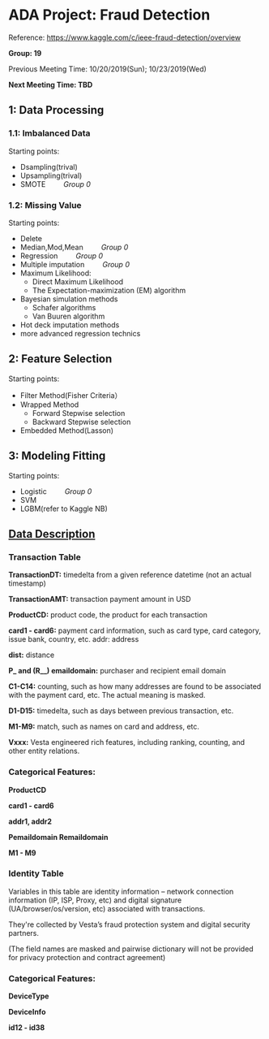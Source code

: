 # ADA Project: Fraud Detection

Reference: https://www.kaggle.com/c/ieee-fraud-detection/overview

**Group: 19**

Previous Meeting Time: 10/20/2019(Sun); 10/23/2019(Wed)

**Next Meeting Time: TBD**


## 1: Data Processing
### 1.1: Imbalanced Data
Starting points:
- Dsampling(trival)
- Upsampling(trival)
- SMOTE  &nbsp; &nbsp; &nbsp; &nbsp; *Group 0*
### 1.2: Missing Value
Starting points:
- Delete
- Median,Mod,Mean  &nbsp; &nbsp; &nbsp; &nbsp; *Group 0*
- Regression  &nbsp; &nbsp; &nbsp; &nbsp; *Group 0*
- Multiple imputation  &nbsp; &nbsp; &nbsp; &nbsp; *Group 0*
- Maximum Likelihood: 
  - Direct Maximum Likelihood
  - The Expectation-maximization (EM) algorithm
- Bayesian simulation methods
  - Schafer algorithms
  - Van Buuren algorithm
- Hot deck imputation methods
- more advanced regression technics

## 2: Feature Selection
Starting points:
- Filter Method(Fisher Criteria）
- Wrapped Method
  - Forward Stepwise selection
  - Backward Stepwise selection
- Embedded Method(Lasson)

## 3: Modeling Fitting
Starting points: 
- Logistic  &nbsp; &nbsp; &nbsp; &nbsp; *Group 0*
- SVM
- LGBM(refer to Kaggle NB)

## [Data Description](https://www.kaggle.com/c/ieee-fraud-detection/discussion/101203)

### Transaction Table

**TransactionDT:** timedelta from a given reference datetime (not an actual timestamp)

**TransactionAMT:** transaction payment amount in USD

**ProductCD:** product code, the product for each transaction

**card1 - card6:** payment card information, such as card type, card category, issue bank, country, etc.
addr: address

**dist:** distance

**P_ and (R__) emaildomain:** purchaser and recipient email domain

**C1-C14:** counting, such as how many addresses are found to be associated with the payment card, etc. The actual meaning is masked.

**D1-D15:** timedelta, such as days between previous transaction, etc.

**M1-M9:** match, such as names on card and address, etc.

**Vxxx:** Vesta engineered rich features, including ranking, counting, and other entity relations.

### Categorical Features:

**ProductCD**

**card1 - card6**

**addr1, addr2**

**Pemaildomain Remaildomain**

**M1 - M9**

### Identity Table

Variables in this table are identity information – network connection information (IP, ISP, Proxy, etc) and digital signature (UA/browser/os/version, etc) associated with transactions.

They're collected by Vesta’s fraud protection system and digital security partners.

(The field names are masked and pairwise dictionary will not be provided for privacy protection and contract agreement)

### Categorical Features:

**DeviceType**

**DeviceInfo**

**id12 - id38**


